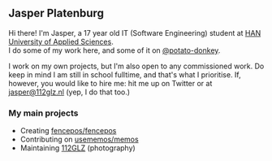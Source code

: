 ## Jasper Platenburg

Hi there! I'm Jasper, a 17 year old IT (Software Engineering) student at [HAN University of Applied Sciences](https://www.han.nl/).  
I do some of my work here, and some of it on [@potato-donkey](https://github.com/potato-donkey).

I work on my own projects, but I'm also open to any commissioned work. Do keep in mind I am still in school fulltime, and that's what I prioritise.
If, however, you would like to hire me: hit me up on Twitter or at jasper@112glz.nl (yep, I do that too.)

### My main projects
- Creating [fencepos/fencepos](https://github.com/fencepos/fencepos)
- Contributing on [usememos/memos](https://github.com/usememos/memos)
- Maintaining [112GLZ](https://112glz.nl) (photography)
